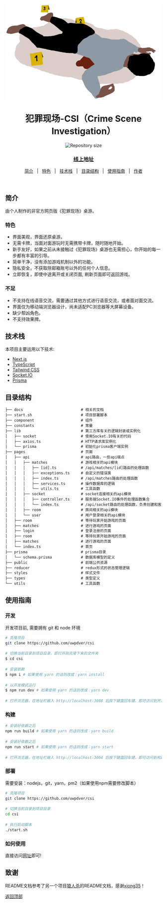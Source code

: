 <div align="center" id="top">
  <img height="300" src="public/images/hero.png" alt="hero image" />
</div>

<h1 align="center">犯罪现场-CSI（Crime Scene Investigation）</h1>

<p align="center">
  <img alt="Repository size" src="https://img.shields.io/github/repo-size/uwpdver/csi?color=56BEB8">
</p>

<h3 align="center"><a href="http://helloo.world:3004/">线上地址</a></h3>

<p align="center">
  <a href="#dart-简介">简介</a> &#xa0; | &#xa0;
  <a href="#sparkles-features">特色</a> &#xa0; | &#xa0;
  <a href="#rocket-技术栈">技术栈</a> &#xa0; | &#xa0;
  <a href="#deciduous_tree-目录结构">目录结构</a> &#xa0; | &#xa0;
  <a href="#white_check_mark-使用指南">使用指南</a> &#xa0; | &#xa0;
  <a href="https://github.com/uwpdver" target="_blank">作者</a>
</p>

<br>

## 简介

由个人制作的非官方网页版《犯罪现场》桌游。

### 特色

* 界面美观，界面还原桌游。  
* 无需卡牌，当面对面游玩时无需携带卡牌，随时随地开始。  
* 新手友好，如果之前从未接触过《犯罪现场》桌游也无需担心，你开始的每一步都有丰富的引导。  
* 简单干净，没有添加游戏机制以外的功能。  
* 隐私安全，不获取除邮箱账号以外的任何个人信息。  
* 立即恢复，即使中途离开或关闭页面, 刷新页面即可返回游戏。  

### 不足

* 不支持在线语音交流，需要通过其他方式进行语音交流，或者面对面交流。   
* 界面仅为移动端浏览器设计，尚未适配PC浏览器等大屏幕设备。  
* 缺少帮凶角色。
* 不支持效果牌。

## 技术栈

本项目主要运用以下技术:

- [Next.js](https://nextjs.org/)
- [TypeScript](https://www.typescriptlang.org/)
- [Tailwind CSS](https://tailwindcss.com/)
- [Socket.IO](https://socket.io/)
- [Prisma](https://www.prisma.io/)

## 目录结构

```txt
├── docs                          # 相关的文档
├── start.sh                      # 项目部署脚本
├── component                     # 组件
├── constants                     # 常量
├── lib                           # 第三方库有关的逻辑封装或实例化
│   ├── socket                    # 使用Socket.IO有关的代码
│   ├── axios.ts                  # HTTP请求库实例化
│   └── prisma                    # 初始化prisma客户端实例
├── pages                         # 页面
│   ├── api                       # api路由，一些api端点
│   │   ├── matches               # 游戏相关的api模块
│   │   │   ├── [id].ts           # /api/matches/[id]路由的处理函数
│   │   │   ├── exceptions.ts     # 自定义的错误类
│   │   │   ├── index.ts          # /api/matches路由的处理函数
│   │   │   ├── services.ts       # 操作数据库的逻辑
│   │   │   └── utils.ts          # 工具函数
│   │   ├── socket                # socket连接相关的api模块
│   │   │   ├── controller.ts     # 服务端Socket.IO事件的处理函数集合
│   │   │   └── index.ts          # /api/socket路由的处理函数，负责创建和客户端之间的Socket.IO连接
│   │   ├── room                  # 房间相关的api模块
│   │   └── user                  # 用户登录相关的api模块
│   ├── room                      # 等待玩家开始游戏的页面
│   ├── matches                   # 进行游戏的页面
│   ├── login                     # 登录注册的页面
│   ├── room                      # 等待玩家开始游戏的页面
│   ├── matches                   # 进行游戏的页面
│   └── index.ts                  # 首页
├── prisma                        # prisma目录
│   └── schema.prisma             # 数据库模型的定义
├── public                        # 前端公共资源
├── reducer                       # redux形式的状态管理逻辑
├── styles                        # 样式文件
├── types                         # 类型定义
└── utils                         # 工具函数
```

## 使用指南

### 开发

开发项目前, 需要拥有 git 和 node 环境

```bash
# 克隆项目
git clone https://github.com/uwpdver/csi

# 切换当前目录到项目目录，即打开刚克隆下来的文件夹
$ cd csi

# 安装依赖
$ npm i # 如果使用 yarn 的话则改成：yarn install

# 以开发模式运行
$ npm run dev # 如果使用 yarn 的话则改成：yarn dev

# 打开浏览器，在地址栏输入 http://localhost:3000 后按下键盘回车键，即可访问到开发中的应用。
```

### 构建
```bash
# 安装好依赖之后
npm run build # 如果使用 yarn 的话则改成：yarn build

# 安装好依赖之后
npm run start # 如果使用 yarn 的话则改成：yarn start

# 打开浏览器，在地址栏输入 http://localhost:3004 后按下键盘回车键，即可访问到构建好的应用。
```

### 部署
需要安装：nodejs，git，yarn，pm2（如果使用npm需要修改脚本）
```bash
# 克隆项目
git clone https://github.com/uwpdver/csi

# 切换当前目录到项目目录
cd csi

# 执行启动脚本
./start.sh
```

### 如何使用

直接访问[网址](http://helloo.world:3004/)即可!

## 致谢
README文档参考了另一个项目[狼人杀](https://github.com/xiong35/werewolf)的README文档，感谢[xiong35](https://github.com/xiong35)！

<a href="#top">返回顶部</a>